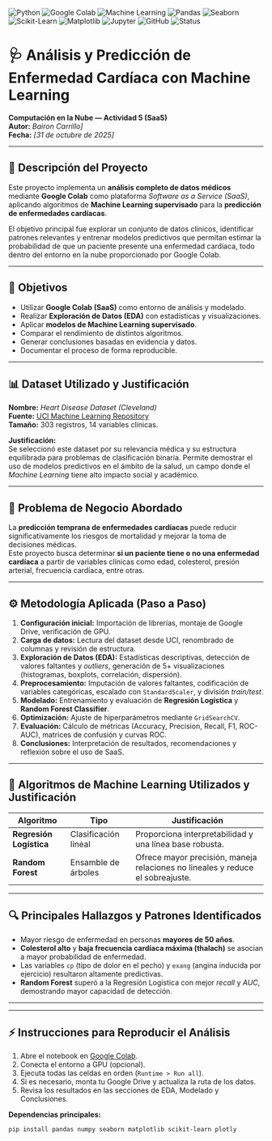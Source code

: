 ![Python](https://img.shields.io/badge/Python-3.10%2B-blue?logo=python)
![Google Colab](https://img.shields.io/badge/Google%20Colab-SaaS%20Platform-orange?logo=googlecolab)
![Machine Learning](https://img.shields.io/badge/Machine%20Learning-Active-success?logo=scikitlearn)
![Pandas](https://img.shields.io/badge/Pandas-Data%20Analysis-purple?logo=pandas)
![Seaborn](https://img.shields.io/badge/Seaborn-Visualization-blueviolet?logo=seaborn)
![Scikit-Learn](https://img.shields.io/badge/Scikit--Learn-Modeling-yellow?logo=scikitlearn)
![Matplotlib](https://img.shields.io/badge/Matplotlib-Graphs-lightblue?logo=plotly)
![Jupyter](https://img.shields.io/badge/Jupyter-Notebook-red?logo=jupyter)
![GitHub](https://img.shields.io/badge/Repository-ml--analysis--colab-black?logo=github)
![Status](https://img.shields.io/badge/Status-Completed-brightgreen?logo=checkmarx)



# 🩺 Análisis y Predicción de Enfermedad Cardíaca con Machine Learning  
**Computación en la Nube — Actividad 5 (SaaS)**  
**Autor:** *Bairon Carrillo]*  
**Fecha:** *[31 de octubre de 2025]*  

---

## 🧠 Descripción del Proyecto
Este proyecto implementa un **análisis completo de datos médicos** mediante **Google Colab** como plataforma *Software as a Service (SaaS)*, aplicando algoritmos de **Machine Learning supervisado** para la **predicción de enfermedades cardíacas**.  

El objetivo principal fue explorar un conjunto de datos clínicos, identificar patrones relevantes y entrenar modelos predictivos que permitan estimar la probabilidad de que un paciente presente una enfermedad cardíaca, todo dentro del entorno en la nube proporcionado por Google Colab.

---

## 🎯 Objetivos
- Utilizar **Google Colab (SaaS)** como entorno de análisis y modelado.  
- Realizar **Exploración de Datos (EDA)** con estadísticas y visualizaciones.  
- Aplicar **modelos de Machine Learning supervisado**.  
- Comparar el rendimiento de distintos algoritmos.  
- Generar conclusiones basadas en evidencia y datos.  
- Documentar el proceso de forma reproducible.  

---

## 📊 Dataset Utilizado y Justificación
**Nombre:** *Heart Disease Dataset (Cleveland)*  
**Fuente:** [UCI Machine Learning Repository](https://archive.ics.uci.edu/ml/datasets/Heart+Disease)  
**Tamaño:** 303 registros, 14 variables clínicas.  

**Justificación:**  
Se seleccionó este dataset por su relevancia médica y su estructura equilibrada para problemas de clasificación binaria. Permite demostrar el uso de modelos predictivos en el ámbito de la salud, un campo donde el *Machine Learning* tiene alto impacto social y académico.

---

## 💼 Problema de Negocio Abordado
La **predicción temprana de enfermedades cardíacas** puede reducir significativamente los riesgos de mortalidad y mejorar la toma de decisiones médicas.  
Este proyecto busca determinar **si un paciente tiene o no una enfermedad cardíaca** a partir de variables clínicas como edad, colesterol, presión arterial, frecuencia cardíaca, entre otras.

---

## ⚙️ Metodología Aplicada (Paso a Paso)
1. **Configuración inicial:** Importación de librerías, montaje de Google Drive, verificación de GPU.  
2. **Carga de datos:** Lectura del dataset desde UCI, renombrado de columnas y revisión de estructura.  
3. **Exploración de Datos (EDA):** Estadísticas descriptivas, detección de valores faltantes y *outliers*, generación de 5+ visualizaciones (histogramas, boxplots, correlación, dispersión).  
4. **Preprocesamiento:** Imputación de valores faltantes, codificación de variables categóricas, escalado con `StandardScaler`, y división *train/test*.  
5. **Modelado:** Entrenamiento y evaluación de **Regresión Logística** y **Random Forest Classifier**.  
6. **Optimización:** Ajuste de hiperparámetros mediante `GridSearchCV`.  
7. **Evaluación:** Cálculo de métricas (Accuracy, Precision, Recall, F1, ROC-AUC), matrices de confusión y curvas ROC.  
8. **Conclusiones:** Interpretación de resultados, recomendaciones y reflexión sobre el uso de SaaS.  

---

## 🤖 Algoritmos de Machine Learning Utilizados y Justificación
| Algoritmo | Tipo | Justificación |
|------------|------|----------------|
| **Regresión Logística** | Clasificación lineal | Proporciona interpretabilidad y una línea base robusta. |
| **Random Forest** | Ensamble de árboles | Ofrece mayor precisión, maneja relaciones no lineales y reduce el sobreajuste. |

---

## 🔍 Principales Hallazgos y Patrones Identificados
- Mayor riesgo de enfermedad en personas **mayores de 50 años**.  
- **Colesterol alto** y **baja frecuencia cardíaca máxima (thalach)** se asocian a mayor probabilidad de enfermedad.  
- Las variables `cp` (tipo de dolor en el pecho) y `exang` (angina inducida por ejercicio) resultaron altamente predictivas.  
- **Random Forest** superó a la Regresión Logística con mejor *recall* y *AUC*, demostrando mayor capacidad de detección.  

---


---

## ⚡ Instrucciones para Reproducir el Análisis
1. Abre el notebook en [Google Colab](https://colab.research.google.com).  
2. Conecta el entorno a GPU (opcional).  
3. Ejecuta todas las celdas en orden (`Runtime > Run all`).  
4. Si es necesario, monta tu Google Drive y actualiza la ruta de los datos.  
5. Revisa los resultados en las secciones de EDA, Modelado y Conclusiones.

**Dependencias principales:**
```bash
pip install pandas numpy seaborn matplotlib scikit-learn plotly

